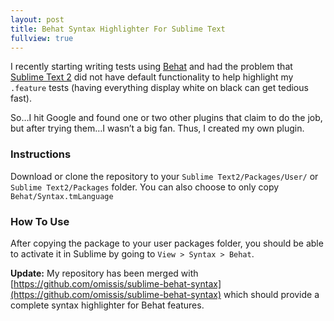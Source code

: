 ```yaml
---
layout: post
title: Behat Syntax Highlighter For Sublime Text
fullview: true
---
```


I recently starting writing tests using [Behat](http://docs.behat.org/en/v2.5/) and had the problem that [Sublime Text 2](http://www.sublimetext.com/) did not have default functionality to help highlight my `.feature` tests (having everything display white on black can get tedious fast).

So…I hit Google and found one or two other plugins that claim to do the job, but after trying them…I wasn’t a big fan. Thus, I created my own plugin.

### Instructions

Download or clone the repository to your `Sublime Text2/Packages/User/` or `Sublime Text2/Packages` folder. You can also choose to only copy `Behat/Syntax.tmLanguage`

### How To Use

After copying the package to your user packages folder, you should be able to activate it in Sublime by going to `View > Syntax > Behat`.

**Update:** My repository has been merged with [https://github.com/omissis/sublime-behat-syntax](https://github.com/omissis/sublime-behat-syntax) which should provide a complete syntax highlighter for Behat features.